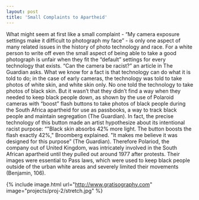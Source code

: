 ```yaml
---
layout: post
title: 'Small Complaints to Apartheid'
---
```


What might seem at first like a small complaint - “My camera exposure settings make it difficult to photograph my face” - is only one aspect of many related issues in the history of photo technology and race.  For a white person to write off even the small aspect of being able to take a good photograph is unfair when they fit the “default” settings for every technology that exists.  “Can the camera be racist?” an article in The Guardian asks.  What we know for a fact is that technology can do what it is told to do; in the case of early cameras, the technology was told to take photos of white skin, and white skin only. No one told the technology to take photos of black skin. But it wasn’t that they didn’t find a way when they needed to keep black people down, as shown by the use of Polaroid cameras with “boost” flash buttons to take photos of black people during the South Africa apartheid for use as passbooks, a way to track black people and maintain segregation (The Guardian).  In fact, the precise technology of this button made an artist hypothesize about its intentional racist purpose: “"Black skin absorbs 42% more light. The button boosts the flash exactly 42%," Broomberg explained. "It makes me believe it was designed for this purpose” (The Guardian).  Therefore Polariod, the company out of United Kingdom, was intricately involved in the South African apartheid until they pulled out around 1977 after protests.  Their images were essential to Pass laws, which were used to keep black people outside of the urban white areas and severely limited their movements (Benjamin, 106). 


{% include image.html url="http://www.gratisography.com" image="projects/proj-2/stretch.jpg" %}
